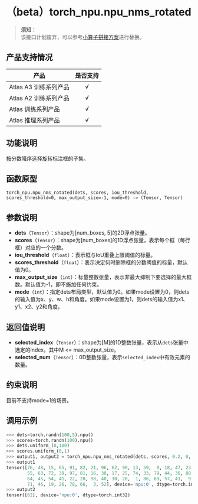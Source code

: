 # （beta）torch_npu.npu_nms_rotated

>**须知：**<br>
>该接口计划废弃，可以参考[小算子拼接方案](https://gitee.com/ascend/pytorch/blob/v2.1.0-6.0.rc1/test/network_ops/test_nms_rotated.py)进行替换。

## 产品支持情况

| 产品                                                         | 是否支持 |
| ------------------------------------------------------------ | :------: |
|<term>Atlas A3 训练系列产品</term>           |    √     |
|<term>Atlas A2 训练系列产品</term> | √   |
|<term>Atlas 训练系列产品</term> | √   |
|<term>Atlas 推理系列产品</term>| √   |

## 功能说明

按分数降序选择旋转标注框的子集。

## 函数原型

```
torch_npu.npu_nms_rotated(dets, scores, iou_threshold, scores_threshold=0, max_output_size=-1, mode=0) -> (Tensor, Tensor)
```

## 参数说明

- **dets**（`Tensor`）：shape为[num_boxes, 5]的2D浮点张量。
- **scores**（`Tensor`）：shape为[num_boxes]的1D浮点张量，表示每个框（每行框）对应的一个分数。
- **iou_threshold**（`float`）：表示框与IoU重叠上限阈值的标量。
- **scores_threshold**（`float`）：表示决定何时删除框的分数阈值的标量，默认值为0。
- **max_output_size**（`int`）：标量整数张量，表示非最大抑制下要选择的最大框数。默认值为-1，即不施加任何约束。
- **mode**（`int`）：指定dets布局类型，默认值为0。如果mode设置为0，则dets的输入值为x、y、w、h和角度。如果mode设置为1，则dets的输入值为x1、y1、x2、y2和角度。

## 返回值说明

- **selected_index**（`Tensor`）：shape为[M]的1D整数张量，表示从`dets`张量中选定的index，其中M <= max_output_size。
- **selected_num**（`Tensor`）：0D整数张量，表示`selected_index`中有效元素的数量。

## 约束说明

目前不支持mode=1的场景。

## 调用示例

```python
>>> dets=torch.randn(100,5).npu()
>>> scores=torch.randn(100).npu()
>>> dets.uniform_(0,100)
>>> scores.uniform_(0,1)
>>> output1, output2 = torch_npu.npu_nms_rotated(dets, scores, 0.2, 0, -1, 1)
>>> output1
tensor([76, 48, 15, 65, 91, 82, 21, 96, 62, 90, 13, 59,  0, 18, 47, 23,  8, 56,
        55, 63, 72, 39, 97, 81, 16, 38, 17, 25, 74, 33, 79, 44, 36, 88, 83, 37,
        64, 45, 54, 41, 22, 28, 98, 40, 30, 20,  1, 86, 69, 57, 43,  9, 42, 27,
        71, 46, 19, 26, 78, 66,  3, 52], device='npu:0', dtype=torch.int32)
>>> output2
tensor([62], device='npu:0', dtype=torch.int32)
```

